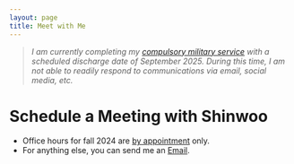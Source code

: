 ```yaml
---
layout: page
title: Meet with Me
---
```


> _I am currently completing my [compulsory military service](https://en.wikipedia.org/wiki/Conscription_in_South_Korea) with a scheduled discharge date of September 2025. During this time, I am not able to readily respond to communications via email, social media, etc._

# Schedule a Meeting with Shinwoo

- Office hours for fall 2024 are [by appointment](mailto:{{site.email}}?subject=Office%20Hours%20Appointment) only.
- For anything else, you can send me an [Email](mailto:{{site.email}}).
